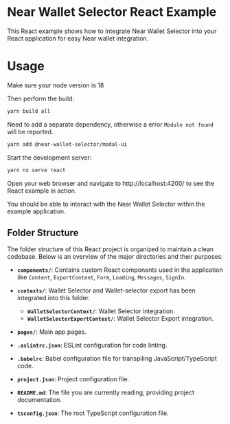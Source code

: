 # Near Wallet Selector React Example

This React example shows how to integrate Near Wallet Selector into your React application for easy Near wallet integration.

# Usage
Make sure your node version is 18

Then perform the build:
```bash
yarn build all
```
Need to add a separate dependency, otherwise a error `Module not found` will be reported.
```bash
yarn add @near-wallet-selector/modal-ui
```
Start the development server:
```bash
yarn nx serve react
```

Open your web browser and navigate to http://localhost:4200/ to see the React example in action.

You should be able to interact with the Near Wallet Selector within the example application.

## Folder Structure

The folder structure of this React project is organized to maintain a clean codebase. Below is an overview of the major directories and their purposes:

- **`components/`**: Contains custom React components used in the application like `Content`, `ExportContent`, `Form`, `Loading`, `Messages`, `SignIn`.
- **`contexts/`**: Wallet Selector and Wallet-selector export has been integrated into this folder.
    - **`WalletSelectorContext/`**: Wallet Selector integration.
    - **`WalletSelectorExportContext/`**: Wallet Selector Export integration.
- **`pages/`**: Main app pages.

- **`.eslintrc.json`**: ESLint configuration for code linting.
- **`.babelrc`**: Babel configuration file for transpiling JavaScript/TypeScript code.
- **`project.json`**: Project configuration file.
- **`README.md`**: The file you are currently reading, providing project documentation.
- **`tsconfig.json`**: The root TypeScript configuration file.
